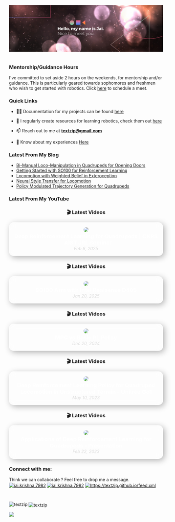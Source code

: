 <img align="right" alt="GIF" src="banner_new.png" width="1491" />       

$~$

### Mentorship/Guidance Hours
I've committed to set aside 2 hours on the weekends, for mentorship and/or guidance. This is particularly geared towards sophomores and freshmen who wish to get started with robotics. Click [here](https://calendar.app.google/4SSiiENYY4oXaR7aA) to schedule a meet.

### Quick Links

- 👨‍💻 Documentation for my projects can be found [here](https://textzip.github.io/projects/)

- 📝 I regularly create resources for learning robotics, check them out [here](https://textzip.github.io/resources/)

- 📫 Reach out to me at **textzip@gmail.com**

- 📄 Know about my experiences [Here](https://textzip.github.io/about/)

### Latest From My Blog
<!-- BLOG-POST-LIST:START -->
- [Bi-Manual Loco-Manipulation in Quadrupeds for Opening Doors](https://textzip.github.io/posts/BiMan-DRL/)
- [Getting Started with SO100 for Reinforcement Learning](https://textzip.github.io/posts/GS-SO-100/)
- [Locomotion with Weighted Belief in Exteroception](https://textzip.github.io/posts/LIDAR-DRL/)
- [Neural Style Transfer for Locomotion](https://textzip.github.io/posts/NST-DRL/)
- [Policy Modulated Trajectory Generation for Quadrupeds](https://textzip.github.io/posts/FTG-DRL/)
<!-- BLOG-POST-LIST:END -->

### Latest From My YouTube

<!-- YOUTUBE:START --><h3 align="center">🎬 Latest Videos</h3>

<div align="center" style="display: flex; flex-direction: column; gap: 20px;">

<div style="background: rgba(255, 255, 255, 0.15); border-radius: 15px; padding: 15px; max-width: 500px; text-align: center; box-shadow: 5px 5px 20px rgba(0, 0, 0, 0.3); backdrop-filter: blur(10px); border: 1px solid rgba(255, 255, 255, 0.3); transition: transform 0.3s ease-in-out;">
<a href="https://www.youtube.com/watch?v=WsgMt6tN6nI"><img width="100%" src="https://images.weserv.nl/?url=i.ytimg.com/vi/WsgMt6tN6nI/hqdefault.jpg" style="border-radius: 10px;"></a>
<br><a href="https://www.youtube.com/watch?v=WsgMt6tN6nI" style="font-size: 18px; font-weight: bold; text-decoration: none; color: #fff;">Deep Reinforcement Learning for Quadrupeds | CNRS - AIST JRL Seminar</a><br>
<i style="color: #ddd;">Feb 8, 2025</i>
</div>

</div><h3 align="center">🎬 Latest Videos</h3>

<div align="center" style="display: flex; flex-direction: column; gap: 20px;">

<div style="background: rgba(255, 255, 255, 0.15); border-radius: 15px; padding: 15px; max-width: 500px; text-align: center; box-shadow: 5px 5px 20px rgba(0, 0, 0, 0.3); backdrop-filter: blur(10px); border: 1px solid rgba(255, 255, 255, 0.3); transition: transform 0.3s ease-in-out;">
<a href="https://www.youtube.com/watch?v=tXi-rkQwmaE"><img width="100%" src="https://images.weserv.nl/?url=i.ytimg.com/vi/tXi-rkQwmaE/hqdefault.jpg" style="border-radius: 10px;"></a>
<br><a href="https://www.youtube.com/watch?v=tXi-rkQwmaE" style="font-size: 18px; font-weight: bold; text-decoration: none; color: #fff;">SO100 Arm with Intel Realsense D405</a><br>
<i style="color: #ddd;">Jan 20, 2025</i>
</div>

</div><h3 align="center">🎬 Latest Videos</h3>

<div align="center" style="display: flex; flex-direction: column; gap: 20px;">

<div style="background: rgba(255, 255, 255, 0.15); border-radius: 15px; padding: 15px; max-width: 500px; text-align: center; box-shadow: 5px 5px 20px rgba(0, 0, 0, 0.3); backdrop-filter: blur(10px); border: 1px solid rgba(255, 255, 255, 0.3); transition: transform 0.3s ease-in-out;">
<a href="https://www.youtube.com/watch?v=-cx2S0UZeyg"><img width="100%" src="https://images.weserv.nl/?url=i.ytimg.com/vi/-cx2S0UZeyg/hqdefault.jpg" style="border-radius: 10px;"></a>
<br><a href="https://www.youtube.com/watch?v=-cx2S0UZeyg" style="font-size: 18px; font-weight: bold; text-decoration: none; color: #fff;">MPC vs Basic RL Policy</a><br>
<i style="color: #ddd;">Dec 20, 2024</i>
</div>

</div><h3 align="center">🎬 Latest Videos</h3>

<div align="center" style="display: flex; flex-direction: column; gap: 20px;">

<div style="background: rgba(255, 255, 255, 0.15); border-radius: 15px; padding: 15px; max-width: 500px; text-align: center; box-shadow: 5px 5px 20px rgba(0, 0, 0, 0.3); backdrop-filter: blur(10px); border: 1px solid rgba(255, 255, 255, 0.3); transition: transform 0.3s ease-in-out;">
<a href="https://www.youtube.com/watch?v=YXFAZwNgo7Y"><img width="100%" src="https://images.weserv.nl/?url=i.ytimg.com/vi/YXFAZwNgo7Y/hqdefault.jpg" style="border-radius: 10px;"></a>
<br><a href="https://www.youtube.com/watch?v=YXFAZwNgo7Y" style="font-size: 18px; font-weight: bold; text-decoration: none; color: #fff;">Deep Reinforcement Learning Policy for Quadruped Locomotion in   Unstructured Terrain - Unitree Go1</a><br>
<i style="color: #ddd;">May 10, 2023</i>
</div>

</div><h3 align="center">🎬 Latest Videos</h3>

<div align="center" style="display: flex; flex-direction: column; gap: 20px;">

<div style="background: rgba(255, 255, 255, 0.15); border-radius: 15px; padding: 15px; max-width: 500px; text-align: center; box-shadow: 5px 5px 20px rgba(0, 0, 0, 0.3); backdrop-filter: blur(10px); border: 1px solid rgba(255, 255, 255, 0.3); transition: transform 0.3s ease-in-out;">
<a href="https://www.youtube.com/watch?v=Mq8utqI5-_g"><img width="100%" src="https://images.weserv.nl/?url=i.ytimg.com/vi/Mq8utqI5-_g/hqdefault.jpg" style="border-radius: 10px;"></a>
<br><a href="https://www.youtube.com/watch?v=Mq8utqI5-_g" style="font-size: 18px; font-weight: bold; text-decoration: none; color: #fff;">Applications of Deep Reinforcement Learning for Quadrupeds - Presentation</a><br>
<i style="color: #ddd;">Feb 22, 2023</i>
</div>

</div><!-- YOUTUBE:END -->


<h3 align="left">Connect with me:</h3>

<p align="left">
  Think we can collaborate ? Feel free to drop me a message. <br>
<a href="mailto:textzip@gmail.com" target="blank"><img align="center" src="https://cdn.worldvectorlogo.com/logos/official-gmail-icon-2020-.svg" alt="jai.krishna.7982" height="30" width="40" /></a>
<a href="https://facebook.com/jai.krishna.7982/" target="blank"><img align="center" src="https://cdn.worldvectorlogo.com/logos/facebook-4.svg" alt="jai.krishna.7982" height="30" width="40" /></a>
<a href="https://www.linkedin.com/in/jai-krishna-9b0663170/" target="blank"><img align="center" src="https://cdn.worldvectorlogo.com/logos/linkedin-icon-2.svg" alt="https://textzip.github.io/feed.xml" height="30" width="40" /></a>
</p>

$~$

<p><img align="left" src="https://github-readme-repo-859lakatt-textzip.vercel.app/api/top-langs?username=textzip&show_icons=true&theme=dark&locale=en&layout=compact" alt="textzip" /></p>

<p>&nbsp;<img align="center" src="https://github-readme-repo-859lakatt-textzip.vercel.app/api?username=textzip&show_icons=true&theme=dark&locale=en" alt="textzip" /></p>

![](https://komarev.com/ghpvc/?username=TextZip&style=for-the-badge)
